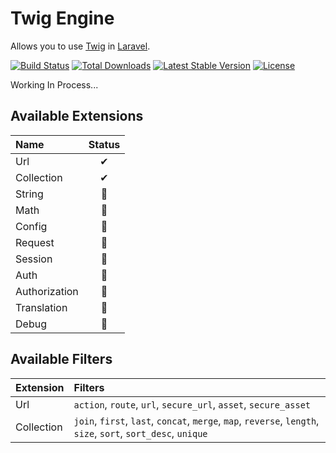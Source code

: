 # Twig Engine

Allows you to use [Twig](https://twig.symfony.com/) in [Laravel](https://laravel.com/).

[![Build Status](https://api.travis-ci.org/dinhquochan/twig.svg)](https://travis-ci.org/dinhquochan/twig)
[![Total Downloads](https://poser.pugx.org/handinh/twig/d/total.svg)](https://packagist.org/packages/handinh/twig)
[![Latest Stable Version](https://poser.pugx.org/handinh/twig/v/stable.svg)](https://packagist.org/packages/handinh/twig)
[![License](https://poser.pugx.org/handinh/twig/license.svg)](https://packagist.org/packages/handinh/twig)

Working In Process...

## Available Extensions

| Name  | Status |
| :--- | :---: |
| Url  | ✔ |
| Collection | ✔ |
| String | 🍔 |
| Math | 🍔 |
| Config | 🍔 |
| Request | 🍔 |
| Session | 🍔 |
| Auth | 🍔 |
| Authorization | 🍔 |
| Translation | 🍔 |
| Debug | 🍔 |


## Available Filters

| Extension  | Filters |
| :--- | :--- |
| Url  | `action`, `route`, `url`, `secure_url`, `asset`, `secure_asset` |
| Collection  | `join`, `first`, `last`, `concat`, `merge`, `map`, `reverse`, `length`, `size`, `sort`, `sort_desc`, `unique` |
